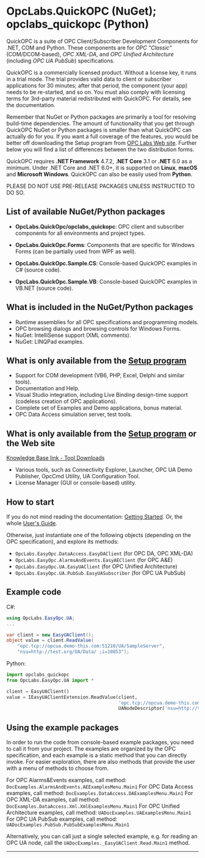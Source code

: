 OpcLabs.QuickOPC (NuGet); opclabs_quickopc (Python)
===================================================

QuickOPC is a suite of OPC Client/Subscriber Development Components for .NET,
COM and Python. These components are for *OPC "Classic"* (COM/DCOM-based), 
*OPC XML-DA*, and *OPC Unified Architecture* (including *OPC UA PubSub*) 
specifications.

QuickOPC is a commercially licensed product. Without a license key, it runs 
in a trial mode. The trial provides valid data to client or subscriber 
applications for 30 minutes; after that period, the component (your app) needs 
to be re-started, and so on. You must also comply with licensing terms for 
3rd-party material redistributed with QuickOPC. For details, see the 
documentation.

Remember that NuGet or Python packages are primarily a tool for resolving build-time 
dependencies. The amount of functionality that you get through QuickOPC NuGet 
or Python packages is smaller than what QuickOPC can actually do for you. If you want a 
full coverage of the features, you would be better off downloading the Setup 
program from [OPC Labs Web site](https://www.opclabs.com). Further below you 
will find a list of differences between the two distribution forms.

QuickOPC requires **.NET Framework** 4.7.2, **.NET Core** 3.1 or **.NET** 6.0
as a minimum. Under .NET Core and .NET 6.0+, it is supported on **Linux**, 
**macOS** and **Microsoft Windows**. QuickOPC can also be easily used from **Python**.

PLEASE DO NOT USE PRE-RELEASE PACKAGES UNLESS INSTRUCTED TO DO SO.

List of available NuGet/Python packages
---------------------------------------
- **OpcLabs.QuickOpc/opclabs_quickopc**: OPC client and subscriber components for all 
environments and project types.
- **OpcLabs.QuickOpc.Forms**: Components that are specific for Windows Forms (can 
be partially used from WPF as well).

- **OpcLabs.QuickOpc.Sample.CS**: Console-based QuickOPC examples in C# (source 
code).
- **OpcLabs.QuickOpc.Sample.VB**: Console-based QuickOPC examples in VB.NET 
(source code).
  
What is included in the NuGet/Python packages
---------------------------------------------
- Runtime assemblies for all OPC specifications and programming models.
- OPC browsing dialogs and browsing controls for Windows Forms.
- NuGet: IntelliSense support (XML comments).
- NuGet: LINQPad examples.

What is only available from the [Setup program](https://www.opclabs.com/products/quickopc/downloads)
---------------------------------------------
- Support for COM development (VB6, PHP, Excel, Delphi and similar tools).
- Documentation and Help.
- Visual Studio integration, including Live Binding design-time support (codeless creation of OPC applications).
- Complete set of Examples and Demo applications, bonus material.
- OPC Data Access simulation server, test tools.

What is only available from the [Setup program](https://www.opclabs.com/products/quickopc/downloads) or the Web site
-------------------------------------------------------------
[Knowledge Base link - Tool Downloads](https://kb.opclabs.com/Tool_Downloads)
- Various tools, such as Connectivity Explorer, Launcher, OPC UA Demo Publisher, OpcCmd Utility, UA Configuration Tool.
- License Manager (GUI or console-based) utility.

How to start
------------
If you do not mind reading the documentation: [Getting Started](
http://opclabs.doc-that.com/files/onlinedocs/QuickOpc/Latest/User%27s%20Guide%20and%20Reference-QuickOPC/webframe.html#Getting%20Started.html).
Or, the whole [User's Guide](https://www.opclabs.com/resources/documentation).

Otherwise, just instantiate one of the following objects (depending on the 
OPC specification), and explore its methods:

- `OpcLabs.EasyOpc.DataAccess.EasyDAClient` (for OPC DA, OPC XML-DA)
- `OpcLabs.EasyOpc.AlarmsAndEvents.EasyAEClient` (for OPC A&E)
- `OpcLabs.EasyOpc.UA.EasyUAClient` (for OPC Unified Architecture)
- `OpcLabs.EasyOpc.UA.PubSub.EasyUASubscriber` (for OPC UA PubSub)

Example code
------------
C#:
```csharp
using OpcLabs.EasyOpc.UA;
...

var client = new EasyUAClient();
object value = client.ReadValue(
    "opc.tcp://opcua.demo-this.com:51210/UA/SampleServer",
    "nsu=http://test.org/UA/Data/ ;i=10853");
```

Python:
```python
import opclabs_quickopc
from OpcLabs.EasyOpc.UA import *

client = EasyUAClient()
value = IEasyUAClientExtension.ReadValue(client,
                                         'opc.tcp://opcua.demo-this.com:51210/UA/SampleServer',
                                         UANodeDescriptor('nsu=http://test.org/UA/Data/ ;i=10853'))
```

Using the example packages
--------------------------
In order to run the code from console-based example packages, you need to 
call it from your project. The examples are organized by the OPC 
specification, and each example is a static method that you can directly 
invoke. For easier exploration, there are also methods that provide the user 
with a menu of methods to choose from.

For OPC Alarms&Events examples, call method:            `DocExamples.AlarmsAndEvents.AEExamplesMenu.Main1`
For OPC Data Access examples, call method:              `DocExamples.DataAccess.DAExamplesMenu.Main1`
For OPC XML-DA examples, call method:                   `DocExamples.DataAccess.Xml.XmlExamplesMenu.Main1`
For OPC Unified Architecture examples, call method:     `UADocExamples.UAExamplesMenu.Main1`
For OPC UA PubSub examples, call method:                `UADocExamples.PubSub.PubSubExamplesMenu.Main1`

Alternatively, you can call just a single selected example, e.g. for reading 
an OPC UA node, call the `UADocExamples._EasyUAClient.Read.Main1` method.

***
